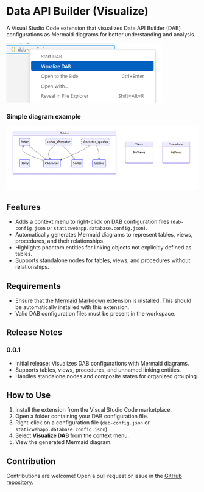 # Data API Builder (Visualize)

A Visual Studio Code extension that visualizes Data API Builder (DAB) configurations as Mermaid diagrams for better understanding and analysis.

![](visualize-data-api-builder/images/screenshot.png)

### Simple diagram example

![](visualize-data-api-builder/images/screenshot2.png)

## Features

- Adds a context menu to right-click on DAB configuration files (`dab-config.json` or `staticwebapp.database.config.json`).
- Automatically generates Mermaid diagrams to represent tables, views, procedures, and their relationships.
- Highlights phantom entities for linking objects not explicitly defined as tables.
- Supports standalone nodes for tables, views, and procedures without relationships.

## Requirements

- Ensure that the [Mermaid Markdown](https://marketplace.visualstudio.com/items?itemName=bierner.markdown-mermaid) extension is installed. This should be automatically installed with this extension.
- Valid DAB configuration files must be present in the workspace.

## Release Notes

### 0.0.1

- Initial release: Visualizes DAB configurations with Mermaid diagrams.
- Supports tables, views, procedures, and unnamed linking entities.
- Handles standalone nodes and composite states for organized grouping.

## How to Use

1. Install the extension from the Visual Studio Code marketplace.
2. Open a folder containing your DAB configuration file.
3. Right-click on a configuration file (`dab-config.json` or `staticwebapp.database.config.json`).
4. Select **Visualize DAB** from the context menu.
5. View the generated Mermaid diagram.

## Contribution

Contributions are welcome! Open a pull request or issue in the [GitHub repository](https://github.com/JerryNixon/data-api-builder-vscode-ext).

